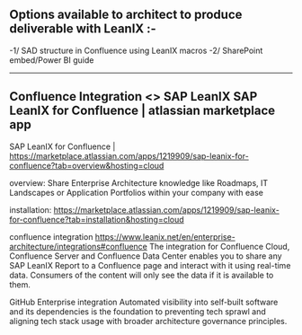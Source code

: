 ## Options available to architect to produce deliverable with LeanIX :-
-1/ SAD structure in Confluence using LeanIX macros 
-2/ SharePoint embed/Power BI guide

---

Confluence Integration <> SAP LeanIX 
SAP LeanIX for Confluence | atlassian marketplace app
--
SAP LeanIX for Confluence | https://marketplace.atlassian.com/apps/1219909/sap-leanix-for-confluence?tab=overview&hosting=cloud

overview: 
Share Enterprise Architecture knowledge like Roadmaps, IT Landscapes or Application Portfolios within your company with ease

installation:
https://marketplace.atlassian.com/apps/1219909/sap-leanix-for-confluence?tab=installation&hosting=cloud


confluence integration
https://www.leanix.net/en/enterprise-architecture/integrations#confluence
The integration for Confluence Cloud, Confluence Server and Confluence Data Center enables you to share any SAP LeanIX Report to a Confluence page and interact with it using real-time data. Consumers of the content will only see the data if it is available to them.

GitHub Enterprise integration
Automated visibility into self-built software and its dependencies is the foundation to preventing tech sprawl and aligning tech stack usage with broader architecture governance principles.



